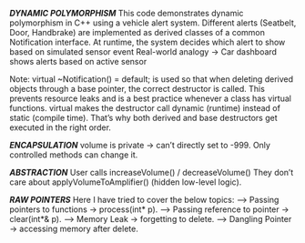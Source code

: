 
***********DYNAMIC POLYMORPHISM***********
This code demonstrates dynamic polymorphism in C++ using a vehicle alert system.
Different alerts (Seatbelt, Door, Handbrake) are implemented as derived classes of a common Notification interface.
At runtime, the system decides which alert to show based on simulated sensor event
Real-world analogy → Car dashboard shows alerts based on active sensor

Note: virtual ~Notification() = default; 
      is used so that when deleting derived objects through a base pointer, the correct destructor is called. This prevents resource leaks and is a best practice            whenever a class has virtual functions.
      virtual makes the destructor call dynamic (runtime) instead of static (compile time).
      That’s why both derived and base destructors get executed in the right order.


***********ENCAPSULATION***********
volume is private → can’t directly set to -999.
Only controlled methods can change it.

***********ABSTRACTION***********
User calls increaseVolume() / decreaseVolume()
They don’t care about applyVolumeToAmplifier() (hidden low-level logic).

***********RAW POINTERS***********
Here I have tried to cover the below topics:
--> Passing pointers to functions → process(int* p).
--> Passing reference to pointer → clear(int*& p).
--> Memory Leak → forgetting to delete.
--> Dangling Pointer → accessing memory after delete.

